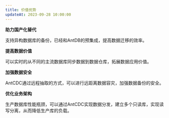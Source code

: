 ```yaml
---
title: 价值优势
updateAt: 2023-09-28 10:00:00
---
```


**助力国产化替代**

支持异构数据库的备份，已经和AntDB的预集成，提高数据迁移的效率。

**提高数据价值**

可以实时的从不同的主流数据库同步数据到数据仓库，拓展数据应用价值。

**加强数据安全**

AntCDC通过远程抽取的方式，可以进行远距离数据容灾，加强数据备份的安全。

**优化业务架构** 

生产数据库性能瓶颈，可以通过AntCDC实现数据分发，建立多个只读库，实现读写分离，从而降低生产库的负载。
